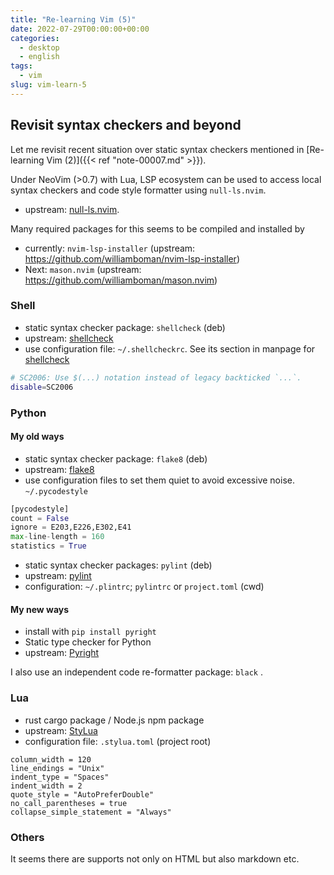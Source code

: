 ```yaml
---
title: "Re-learning Vim (5)"
date: 2022-07-29T00:00:00+00:00
categories:
  - desktop
  - english
tags:
  - vim
slug: vim-learn-5
---
```


## Revisit syntax checkers and beyond

Let me revisit recent situation over static syntax checkers mentioned in
[Re-learning Vim (2)]({{< ref "note-00007.md" >}}).

Under NeoVim (>0.7) with Lua, LSP ecosystem can be used to access local syntax
checkers and code style formatter using `null-ls.nvim`.

  * upstream: [null-ls.nvim](https://github.com/jose-elias-alvarez/null-ls.nvim).

Many required packages for this seems to be compiled and installed by
  * currently: `nvim-lsp-installer` (upstream: https://github.com/williamboman/nvim-lsp-installer)
  * Next:      `mason.nvim` (upstream: https://github.com/williamboman/mason.nvim)

### Shell

  * static syntax checker package: `shellcheck` (deb)
  * upstream: [shellcheck](https://github.com/koalaman/shellcheck)
  * use configuration file: `~/.shellcheckrc`.  See its section in manpage for
    [shellcheck](https://github.com/koalaman/shellcheck/blob/master/shellcheck.1.md#rc-files)

```sh
# SC2006: Use $(...) notation instead of legacy backticked `...`.               
disable=SC2006
```

### Python

#### My old ways

  * static syntax checker package: `flake8` (deb)
  * upstream: [flake8](https://github.com/PyCQA/flake8)
  * use configuration files to set them quiet to avoid excessive noise. `~/.pycodestyle`
```python
[pycodestyle]
count = False
ignore = E203,E226,E302,E41
max-line-length = 160
statistics = True
```

  * static syntax checker packages: `pylint` (deb)
  * upstream: [pylint](https://github.com/PyCQA/pylint)
  * configuration: `~/.plintrc`; `pylintrc` or `project.toml` (cwd)

#### My new ways

  * install with `pip install pyright`
  * Static type checker for Python
  * upstream: [Pyright](https://github.com/microsoft/pyright)

I also use an independent code re-formatter package: `black` .

### Lua

  * rust cargo package / Node.js npm package
  * upstream: [StyLua](https://github.com/JohnnyMorganz/StyLua)
  * configuration file: `.stylua.toml` (project root)
```shell
column_width = 120                                                                                                                                                           
line_endings = "Unix"
indent_type = "Spaces"
indent_width = 2
quote_style = "AutoPreferDouble"
no_call_parentheses = true
collapse_simple_statement = "Always"
```

### Others

It seems there are supports not only on HTML but also markdown etc.

<!-- vim: set sw=4 sts=4 ai si et tw=79 ft=markdown: -->

